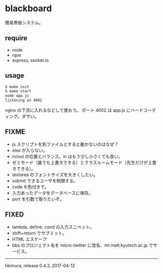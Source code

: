 # blackboard

簡易黒板システム。

## require

* node
* npm
* express, socket.io

## usage

```sh
$ make init
$ make start
node app.js
listening on 4002
```

nginx の下流に入れるなどして使おう。
ポート 4002 は app.js にハードコーディング。ダサい。

## FIXME

* js スクリプトを別ファイルとすると動かないのはなぜ？
* else が入らない。
* in/out の位置とバランス。in はもう少し小さくても良い。
* ゼミモード（誰でも上書きできる）とクラスルームモード（先生だけが上書きできる）。
* textarea のフォントサイズを大きくしたい。
* submit できるユーザを制限する。
* code を色付きで。
* 入力あったデータをデータベースに保存。
* port を引数で取りたいぞ。

## FIXED

* lambda, define, cond の入力スニペット。
* shift+return でサブミット。
* HTML エスケープ
* bbs のプロジェクト名を micro-twitter に改名、mt.melt.kyutech.ac.jp でサービス。

---
hkimura, release 0.4.3, 2017-04-12
